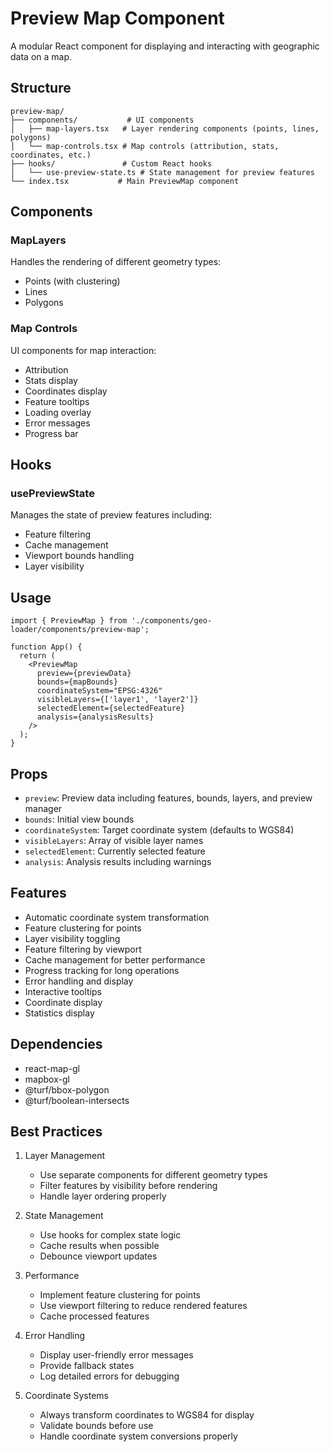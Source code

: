 # Preview Map Component

A modular React component for displaying and interacting with geographic data on a map.

## Structure

```
preview-map/
├── components/           # UI components
│   ├── map-layers.tsx   # Layer rendering components (points, lines, polygons)
│   └── map-controls.tsx # Map controls (attribution, stats, coordinates, etc.)
├── hooks/               # Custom React hooks
│   └── use-preview-state.ts # State management for preview features
└── index.tsx           # Main PreviewMap component
```

## Components

### MapLayers
Handles the rendering of different geometry types:
- Points (with clustering)
- Lines
- Polygons

### Map Controls
UI components for map interaction:
- Attribution
- Stats display
- Coordinates display
- Feature tooltips
- Loading overlay
- Error messages
- Progress bar

## Hooks

### usePreviewState
Manages the state of preview features including:
- Feature filtering
- Cache management
- Viewport bounds handling
- Layer visibility

## Usage

```tsx
import { PreviewMap } from './components/geo-loader/components/preview-map';

function App() {
  return (
    <PreviewMap
      preview={previewData}
      bounds={mapBounds}
      coordinateSystem="EPSG:4326"
      visibleLayers={['layer1', 'layer2']}
      selectedElement={selectedFeature}
      analysis={analysisResults}
    />
  );
}
```

## Props

- `preview`: Preview data including features, bounds, layers, and preview manager
- `bounds`: Initial view bounds
- `coordinateSystem`: Target coordinate system (defaults to WGS84)
- `visibleLayers`: Array of visible layer names
- `selectedElement`: Currently selected feature
- `analysis`: Analysis results including warnings

## Features

- Automatic coordinate system transformation
- Feature clustering for points
- Layer visibility toggling
- Feature filtering by viewport
- Cache management for better performance
- Progress tracking for long operations
- Error handling and display
- Interactive tooltips
- Coordinate display
- Statistics display

## Dependencies

- react-map-gl
- mapbox-gl
- @turf/bbox-polygon
- @turf/boolean-intersects

## Best Practices

1. Layer Management
   - Use separate components for different geometry types
   - Filter features by visibility before rendering
   - Handle layer ordering properly

2. State Management
   - Use hooks for complex state logic
   - Cache results when possible
   - Debounce viewport updates

3. Performance
   - Implement feature clustering for points
   - Use viewport filtering to reduce rendered features
   - Cache processed features

4. Error Handling
   - Display user-friendly error messages
   - Provide fallback states
   - Log detailed errors for debugging

5. Coordinate Systems
   - Always transform coordinates to WGS84 for display
   - Validate bounds before use
   - Handle coordinate system conversions properly
